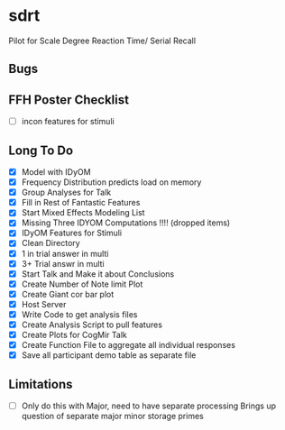 # sdrt

Pilot for Scale Degree Reaction Time/ Serial Recall

## Bugs

## FFH Poster Checklist 

* [ ] incon features for stimuli

## Long To Do 

* [X] Model with IDyOM 
* [X] Frequency Distribution predicts load on memory 
* [X] Group Analyses for Talk 
* [X] Fill in Rest of Fantastic Features
* [X] Start Mixed Effects Modeling List 
* [X] Missing Three IDYOM Computations !!!! (dropped items) 
* [X] IDyOM Features for Stimuli 
* [X] Clean Directory 
* [X] 1 in trial answer in multi 
* [X] 3+ Trial answr in multi 
* [X] Start Talk and Make it about Conclusions 
* [X] Create Number of Note limit Plot 
* [X] Create Giant cor bar plot 
* [X] Host Server 
* [X] Write Code to get analysis files 
* [X] Create Analysis Script to pull features
* [X] Create Plots for CogMir Talk 
* [X] Create Function File to aggregate all individual responses
* [X] Save all participant demo table as separate file 

## Limitations 

* [ ] Only do this with Major, need to have separate processing 
	Brings up question of separate major minor storage primes

